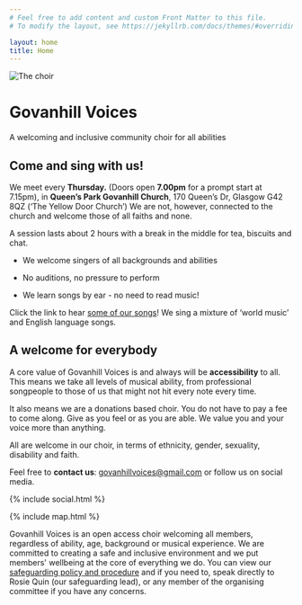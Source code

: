 ```yaml
---
# Feel free to add content and custom Front Matter to this file.
# To modify the layout, see https://jekyllrb.com/docs/themes/#overriding-theme-defaults

layout: home
title: Home
---
```


![The choir](/media/GV_GGmag.jpg)

# Govanhill Voices

A welcoming and inclusive community choir for all abilities

## Come and sing with us! 

We meet every **Thursday.** (Doors open **7.00pm** for a prompt start at 7.15pm), in **Queen’s Park Govanhill Church**, 170 Queen’s Dr, Glasgow G42 8QZ (‘The Yellow Door Church’) We are not, however, connected to the church and welcome those of all faiths and none.

A session lasts about 2 hours with a break in the middle for tea, biscuits and chat.

* We welcome singers of all backgrounds and abilities

* No auditions, no pressure to perform

* We learn songs by ear - no need to read music!

Click the link to hear [some of our songs](/songs)! We sing a mixture of ‘world music’ and English language songs.

## A welcome for everybody

A core value of Govanhill Voices is and always will be **accessibility** to all. This means we take all levels of musical ability, from professional songpeople to those of us that might not hit every note every time.

It also means we are a donations based choir. You do not have to pay a fee to come along. Give as you feel or as you are able. We value you and your voice more than anything.

All are welcome in our choir, in terms of ethnicity, gender, sexuality, disability and faith.

Feel free to **contact us**: [govanhillvoices@gmail.com](mailto:govanhillvoices@gmail.com) or follow us on social media.

{% include social.html %}

{% include map.html %}


Govanhill Voices is an open access choir welcoming all members, regardless of ability, age, background or musical experience. We are committed to creating a safe and inclusive environment and we put members' wellbeing at the core of everything we do. You can view our [safeguarding policy and procedure](https://docs.google.com/document/d/1WXIQK37JwZHgfdRTPNX6kxaTklFRqYJY1-iORnKzy9w/edit?usp=sharing) and if you need to, speak directly to Rosie Quin (our safeguarding lead), or any member of the  organising committee if you have any concerns. 
